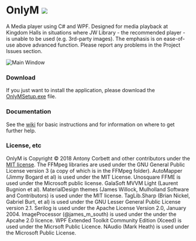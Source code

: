 # OnlyM <img src="https://ci.appveyor.com/api/projects/status/0yvavr01rax9cus9?svg=true">

A Media player using C# and WPF. Designed for media playback at Kingdom Halls in situations where JW Library - the recommended player - is unable to be used (e.g. 3rd-party images). The emphasis is on ease-of-use above advanced function. Please report any problems in the Project Issues section.

![Main Window](http://cv8.org.uk/soundbox/OnlyM/Images/MainWindow.png)

### Download

If you just want to install the application, please download the [OnlyMSetup.exe](https://github.com/AntonyCorbett/OnlyM/releases/latest) file.

### Documentation

See the [wiki](https://github.com/AntonyCorbett/OnlyM/wiki) for basic instructions and for information on where to get further help.

### License, etc

OnlyM is Copyright &copy; 2018 Antony Corbett and other contributors under the [MIT license](LICENSE). The FFMpeg libraries are used under the GNU General Public License version 3 (a copy of which is in the FFMpeg folder). AutoMapper (Jimmy Bogard et al) is used under the MIT License. Unosquare FFME is used under the Microsoft public license. GalaSoft MVVM Light (Laurent Bugnion et al). MaterialDesign themes (James Willock, Mulholland Software and Contributors) is used under the MIT license. TagLib.Sharp (Brian Nickel, Gabriel Burt, et al) is used under the GNU Lesser General Public License version 2.1. Serilog is used under the Apache License Version 2.0, January 2004. ImageProcessor (@james_m_south) is used under the under the Apcahe 2.0 licence. WPF Extended Toolkit Community Edition (Xceed) is used under the Micrsoft Public Licence. NAudio (Mark Heath) is used under the Microsoft Public License.
